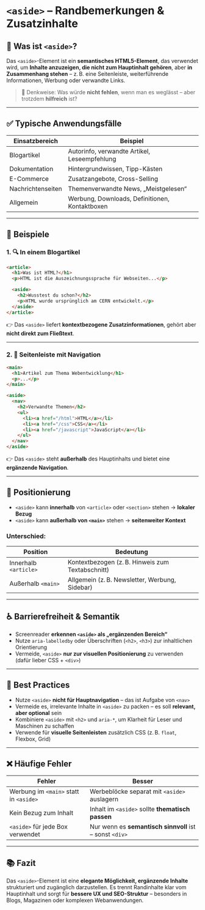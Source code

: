 # `<aside>` – Randbemerkungen & Zusatzinhalte

## 🧩 Was ist `<aside>`?

Das `<aside>`-Element ist ein **semantisches HTML5-Element**, das verwendet wird, um **Inhalte anzuzeigen, die nicht zum Hauptinhalt gehören**, aber **in Zusammenhang stehen** – z. B. eine Seitenleiste, weiterführende Informationen, Werbung oder verwandte Links.

> 🧠 Denkweise: Was würde **nicht fehlen**, wenn man es weglässt – aber trotzdem **hilfreich** ist?

---

## ✅ Typische Anwendungsfälle

| Einsatzbereich        | Beispiel |
|------------------------|----------|
| Blogartikel            | Autorinfo, verwandte Artikel, Leseempfehlung |
| Dokumentation          | Hintergrundwissen, Tipp-Kästen |
| E-Commerce             | Zusatzangebote, Cross-Selling |
| Nachrichtenseiten      | Themenverwandte News, „Meistgelesen“ |
| Allgemein              | Werbung, Downloads, Definitionen, Kontaktboxen |

---

## 🧪 Beispiele

### 1. 🔍 In einem Blogartikel

```html
<article>
  <h1>Was ist HTML?</h1>
  <p>HTML ist die Auszeichnungssprache für Webseiten...</p>

  <aside>
    <h2>Wusstest du schon?</h2>
    <p>HTML wurde ursprünglich am CERN entwickelt.</p>
  </aside>
</article>
```

👉 Das `<aside>` liefert **kontextbezogene Zusatzinformationen**, gehört aber **nicht direkt zum Fließtext**.

---

### 2. 📰 Seitenleiste mit Navigation

```html
<main>
  <h1>Artikel zum Thema Webentwicklung</h1>
  <p>...</p>
</main>

<aside>
  <nav>
    <h2>Verwandte Themen</h2>
    <ul>
      <li><a href="/html">HTML</a></li>
      <li><a href="/css">CSS</a></li>
      <li><a href="/javascript">JavaScript</a></li>
    </ul>
  </nav>
</aside>
```

👉 Das `<aside>` steht **außerhalb** des Hauptinhalts und bietet eine **ergänzende Navigation**.

---

## 🔄 Positionierung

- `<aside>` kann **innerhalb** von `<article>` oder `<section>` stehen → **lokaler Bezug**
- `<aside>` kann **außerhalb von `<main>`** stehen → **seitenweiter Kontext**

### Unterschied:

| Position           | Bedeutung |
|--------------------|-----------|
| Innerhalb `<article>` | Kontextbezogen (z. B. Hinweis zum Textabschnitt) |
| Außerhalb `<main>`     | Allgemein (z. B. Newsletter, Werbung, Sidebar) |

---

## ♿ Barrierefreiheit & Semantik

- Screenreader **erkennen `<aside>` als „ergänzenden Bereich“**
- Nutze `aria-labelledby` oder Überschriften (`<h2>`, `<h3>`) zur inhaltlichen Orientierung
- Vermeide, `<aside>` **nur zur visuellen Positionierung** zu verwenden (dafür lieber CSS + `<div>`)

---

## 🧠 Best Practices

- Nutze `<aside>` **nicht für Hauptnavigation** – das ist Aufgabe von `<nav>`
- Vermeide es, irrelevante Inhalte in `<aside>` zu packen – es soll **relevant, aber optional** sein
- Kombiniere `<aside>` mit `<h2>` und `aria-*`, um Klarheit für Leser und Maschinen zu schaffen
- Verwende für **visuelle Seitenleisten** zusätzlich CSS (z. B. `float`, Flexbox, Grid)

---

## ❌ Häufige Fehler

| Fehler                           | Besser |
|----------------------------------|--------|
| Werbung im `<main>` statt in `<aside>` | Werbeblöcke separat mit `<aside>` auslagern |
| Kein Bezug zum Inhalt            | Inhalt im `<aside>` sollte **thematisch passen** |
| `<aside>` für jede Box verwendet | Nur wenn es **semantisch sinnvoll** ist – sonst `<div>` |

---

## 📚 Fazit

Das `<aside>`-Element ist eine **elegante Möglichkeit, ergänzende Inhalte** strukturiert und zugänglich darzustellen. Es trennt Randinhalte klar vom Hauptinhalt und sorgt für **bessere UX und SEO-Struktur** – besonders in Blogs, Magazinen oder komplexen Webanwendungen.
